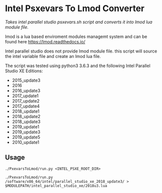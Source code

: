 Intel Psxevars To Lmod Converter
==================================

*Takes intel parallel studio psxevars.sh script and converts it into lmod lua module file.*

lmod is a lua based enviroment modules managemt system and can be found here https://lmod.readthedocs.io/

Intel parallel studio does not provide lmod module file.
this script will source the intel variable file and create an lmod lua file.

The script was tested using python3 3.6.3
and the following Intel Parallel Studio XE Editions:

* 2015_update3
* 2016
* 2016_update3
* 2017_update1
* 2017_update2
* 2017_update4
* 2018_update1
* 2018_update2
* 2018_update3
* 2019_update1
* 2019_update3
* 2019_update5
* 2010_update1

Usage
-----
```
./PxevarsToLmod/run.py <INTEL_PSXE_ROOT_DIR>
```
```
./PxevarsToLmod/run.py /software/x86_64/intel/parallel_studio_xe_2018_update3/ > $MODULEPATH/intel_parallel_studio_xe/2018u3.lua
```
